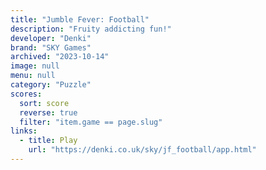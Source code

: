 ```yaml
---
title: "Jumble Fever: Football"
description: "Fruity addicting fun!"
developer: "Denki"
brand: "SKY Games"
archived: "2023-10-14"
image: null
menu: null
category: "Puzzle"
scores:
  sort: score
  reverse: true
  filter: "item.game == page.slug"
links:
  - title: Play
    url: "https://denki.co.uk/sky/jf_football/app.html"
---
```

